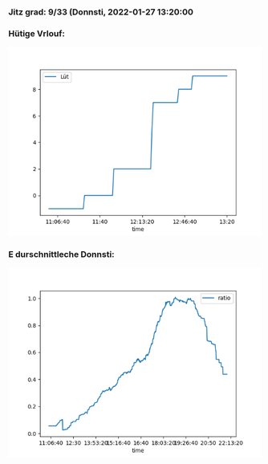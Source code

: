 ### Jitz grad: 9/33 (Donnsti, 2022-01-27 13:20:00

### Hütige Vrlouf:
![Graph](Today.png)

### E durschnittleche Donnsti:
![Graph](Donnsti.png)